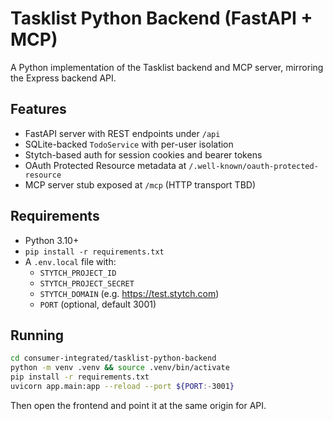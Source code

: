 # Tasklist Python Backend (FastAPI + MCP)

A Python implementation of the Tasklist backend and MCP server, mirroring the Express backend API.

## Features
- FastAPI server with REST endpoints under `/api`
- SQLite-backed `TodoService` with per-user isolation
- Stytch-based auth for session cookies and bearer tokens
- OAuth Protected Resource metadata at `/.well-known/oauth-protected-resource`
- MCP server stub exposed at `/mcp` (HTTP transport TBD)

## Requirements
- Python 3.10+
- `pip install -r requirements.txt`
- A `.env.local` file with:
  - `STYTCH_PROJECT_ID`
  - `STYTCH_PROJECT_SECRET`
  - `STYTCH_DOMAIN` (e.g. https://test.stytch.com)
  - `PORT` (optional, default 3001)

## Running
```bash
cd consumer-integrated/tasklist-python-backend
python -m venv .venv && source .venv/bin/activate
pip install -r requirements.txt
uvicorn app.main:app --reload --port ${PORT:-3001}
```

Then open the frontend and point it at the same origin for API.
